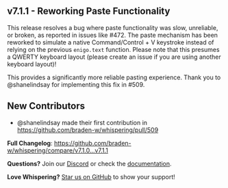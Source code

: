## v7.1.1 - Reworking Paste Functionality

This release resolves a bug where paste functionality was slow, unreliable, or broken, as reported in issues like #472. The paste mechanism has been reworked to simulate a native Command/Control + V keystroke instead of relying on the previous `enigo.text` function. Please note that this presumes a QWERTY keyboard layout (please create an issue if you are using another keyboard layout)!

This provides a significantly more reliable pasting experience. Thank you to @shanelindsay for implementing this fix in #509.

## New Contributors
* @shanelindsay made their first contribution in https://github.com/braden-w/whispering/pull/509

**Full Changelog**: https://github.com/braden-w/whispering/compare/v7.1.0...v7.1.1

**Questions?** Join our [Discord](https://discord.gg/YWa5YVUSxa) or check the [documentation](https://github.com/braden-w/whispering#readme).

**Love Whispering?** [Star us on GitHub](https://github.com/braden-w/whispering) to show your support!